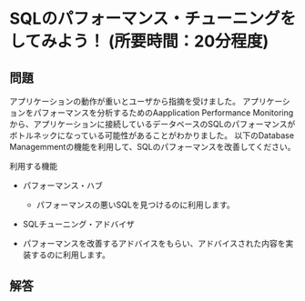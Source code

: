 # SQLのパフォーマンス・チューニングをしてみよう！ (所要時間：20分程度)


## 問題
アプリケーションの動作が重いとユーザから指摘を受けました。
アプリケーションをパフォーマンスを分析するためのAapplication Performance Monitoringから、アプリケーションに接続しているデータベースのSQLのパフォーマンスがボトルネックになっている可能性があることがわかりました。
以下のDatabase Managemmentの機能を利用して、SQLのパフォーマンスを改善してください。

利用する機能
 - パフォーマンス・ハブ
   - パフォーマンスの悪いSQLを見つけるのに利用します。
   
 - SQLチューニング・アドバイザ
  - パフォーマンスを改善するアドバイスをもらい、アドバイスされた内容を実装するのに利用します。

## 解答
